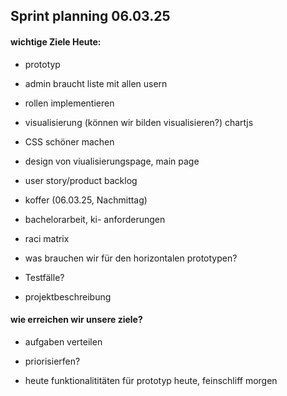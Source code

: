 ## Sprint planning 06.03.25


#### wichtige Ziele Heute:

- prototyp


- admin braucht liste mit allen usern
- rollen implementieren
- visualisierung (können wir bilden visualisieren?) chartjs


- CSS schöner machen
- design von viualisierungspage, main page


- user story/product backlog 
- koffer (06.03.25, Nachmittag)
- bachelorarbeit, ki- anforderungen
- raci matrix 
- was brauchen wir für den horizontalen prototypen?


- Testfälle?


- projektbeschreibung


#### wie erreichen wir unsere ziele?
- aufgaben verteilen
- priorisierfen?


- heute funktionalititäten für prototyp heute, feinschliff morgen